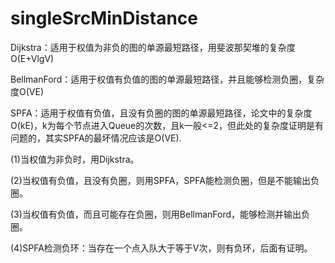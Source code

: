 # singleSrcMinDistance

Dijkstra：适用于权值为非负的图的单源最短路径，用斐波那契堆的复杂度O(E+VlgV)

BellmanFord：适用于权值有负值的图的单源最短路径，并且能够检测负圈，复杂度O(VE)

SPFA：适用于权值有负值，且没有负圈的图的单源最短路径，论文中的复杂度O(kE)，k为每个节点进入Queue的次数，且k一般<=2，但此处的复杂度证明是有问题的，其实SPFA的最坏情况应该是O(VE).

(1)当权值为非负时，用Dijkstra。

(2)当权值有负值，且没有负圈，则用SPFA，SPFA能检测负圈，但是不能输出负圈。

(3)当权值有负值，而且可能存在负圈，则用BellmanFord，能够检测并输出负圈。

(4)SPFA检测负环：当存在一个点入队大于等于V次，则有负环，后面有证明。

 
